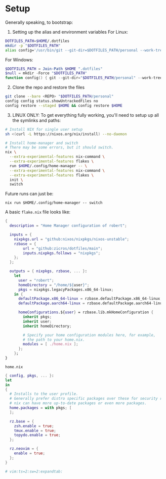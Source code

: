 # Setup
Generally speaking, to bootstrap:

1. Setting up the alias and environment variables
For Linux:

```bash
DOTFILES_PATH=$HOME/.dotfiles
mkdir -p "$DOTFILES_PATH"
alias config='/usr/bin/git --git-dir=$DOTFILES_PATH/personal --work-tree=$HOME'
```

For Windows:

```powershell
$DOTFILES_PATH = Join-Path $HOME ".dotfiles"
$null = mkdir -Force "$DOTFILES_PATH"
function config() { git --git-dir="$DOTFILES_PATH/personal" --work-tree=$HOME @args }
```
2. Clone the repo and restore the files

```bash
git clone --bare <REPO> "$DOTFILES_PATH/personal"
config config status.showUntrackedFiles no
config restore --staged $HOME && config restore $HOME
```
3. LINUX ONLY: To get everything fully working, you'll need to setup up all the symlinks and paths:

```bash
# Install NIX for single user setup
sh <(curl -L https://nixos.org/nix/install) --no-daemon

# Install home-manager and switch
# There may be some errors, but it should switch.
nix \
  --extra-experimental-features nix-command \
  --extra-experimental-features flakes \
  run $HOME/.config/home-manager -- \
  --extra-experimental-features nix-command \
  --extra-experimental-features flakes \
  init \
  switch
```

Future runs can just be:

```
nix run $HOME/.config/home-manager -- switch
```

A basic `flake.nix` file looks like:

```nix
{
  description = "Home Manager configuration of robert";

  inputs = {
    nixpkgs.url = "github:nixos/nixpkgs/nixos-unstable";
    rzbase = {
        url = "github:zicros/dotfiles/main";
        inputs.nixpkgs.follows = "nixpkgs";
    };
  };

  outputs = { nixpkgs, rzbase, ... }:
    let
      user = "robert";
      homeDirectory = "/home/${user}";
      pkgs = nixpkgs.legacyPackages.x86_64-linux;
    in {
      defaultPackage.x86_64-linux = rzbase.defaultPackage.x86_64-linux;
      defaultPackage.aarch64-linux = rzbase.defaultPackage.aarch64-linux;

      homeConfigurations.${user} = rzbase.lib.mkHomeConfiguration {
        inherit pkgs;
        inherit user;
        inherit homeDirectory;

        # Specify your home configuration modules here, for example,
        # the path to your home.nix.
        modules = [ ./home.nix ];
      };
    };
}
```

`home.nix`

```nix
{ config, pkgs, ... }:
let
in
{
  # Installs to the user profile.
  # Generally prefer distro specific packages over these for security reasons, but
  # nix can have more up-to-date packages or even more packages.
  home.packages = with pkgs; [
  ];

  rz.base = {
    zsh.enable = true;
    tmux.enable = true;
    topydo.enable = true;
  };

  rz.neovim = {
    enable = true;
  };
}

# vim:ts=2:sw=2:expandtab:
```
